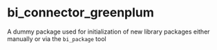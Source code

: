 # bi_connector_greenplum

A dummy package used for initialization of new library packages
either manually or via the `bi_package` tool
